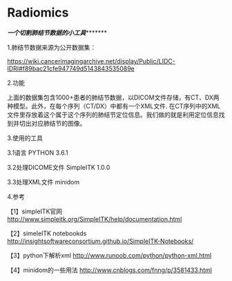 # Radiomics
*******************一个切割肺结节数据的小工具**************************

1.肺结节数据来源为公开数据集：

https://wiki.cancerimagingarchive.net/display/Public/LIDC-IDRI#f89bac21cfe947749d5143843535089e

2.功能

上面的数据集包含1000+患者的肺结节数据，以DICOM文件存储，有CT、DX两种模型。此外，在每个序列（CT/DX）中都有一个XML文件.
在CT序列中的XML文件里存放着这个属于这个序列的肺结节定位信息。我们做的就是利用定位信息找到并切出对应肺结节的图像。

3.使用的工具

3.1语言 
PYTHON 3.6.1

3.2处理DICOME文件
SimpleITK 1.0.0

3.3处理XML文件
minidom

4.参考

【1】simpleITK官网
http://www.simpleitk.org/SimpleITK/help/documentation.html

【2】simeleITK notebookds
http://insightsoftwareconsortium.github.io/SimpleITK-Notebooks/

【3】python下解析xml
http://www.runoob.com/python/python-xml.html

【4】minidom的一些用法
http://www.cnblogs.com/fnng/p/3581433.html
